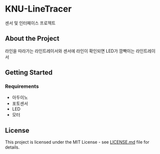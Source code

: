 # KNU-LineTracer

센서 및 인터페이스 프로젝트



## About the Project

라인을 따라가는 라인트레이서와 센서에 라인이 확인되면 LED가 깜빡이는 라인트레이서



## Getting Started

### Requirements

- 아두이노
- 포토센서
- LED
- 모터



## License

This project is licensed under the MIT License - see [LICENSE.md](LICENSE.md) file for details.